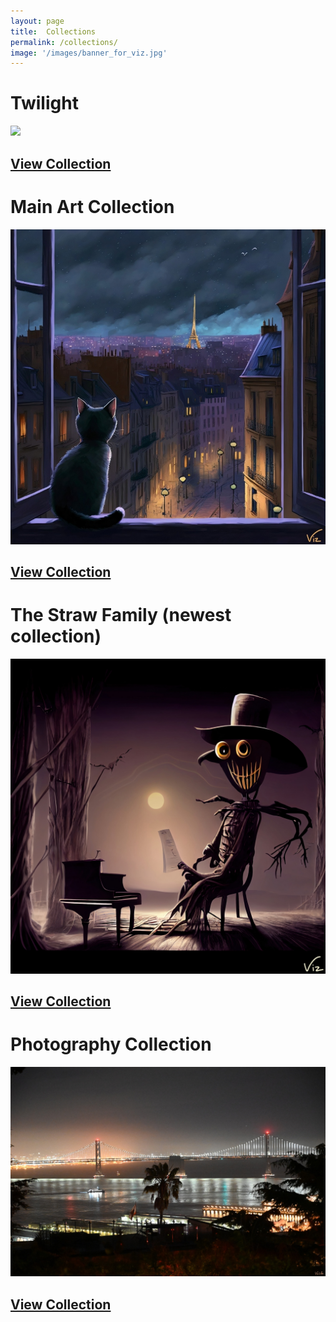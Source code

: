 ```yaml
---
layout: page
title:  Collections
permalink: /collections/
image: '/images/banner_for_viz.jpg'
---
```


# Twilight
![](/images/new_collection_10x6_.jpg) 
## [View Collection](https://www.jpg.store/collection/twilight)

# Main Art Collection
![](/images/art-collection/120800px.jpg) 
## [View Collection](https://www.jpg.store/collection/vizlifeartcollection)

# The Straw Family (newest collection)
![](/images/the-straw-family/43.jpg) 
## [View Collection](https://www.jpg.store/collection/thestrawfamily)

# Photography Collection
![](/images/photography/cnfts/VizDotLifePhotographySeriesOne0035resized_25.jpg) 
## [View Collection](https://www.jpg.store/collection/vizlifephotoscollection)
